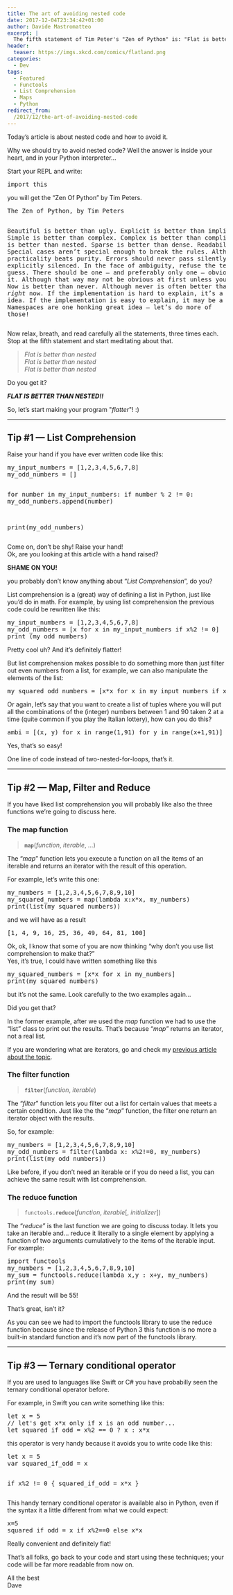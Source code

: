```yaml
---
title: The art of avoiding nested code
date: 2017-12-04T23:34:42+01:00
author: Davide Mastromatteo
excerpt: |
  The fifth statement of Tim Peter's "Zen of Python" is: "Flat is better than nested". So, let's explore some tips to make our code flatter and avoid nested code in Python! :)
header:
  teaser: https://imgs.xkcd.com/comics/flatland.png
categories:
  - Dev
tags:
  - Featured
  - Functools
  - List Comprehension
  - Maps
  - Python
redirect_from:
  /2017/12/the-art-of-avoiding-nested-code
---
```

<!-- wp:paragraph -->
<p>Today’s article is about nested code and how to avoid it.</p>
<!-- /wp:paragraph -->

<!-- wp:paragraph -->
<p>Why we should try to avoid nested code? Well the answer is inside your heart, and in your Python interpreter…</p>
<!-- /wp:paragraph -->

<!-- wp:paragraph -->
<p>Start your REPL and write:</p>
<!-- /wp:paragraph -->

<!-- wp:codemirror-blocks/code-block -->
<div class="wp-block-codemirror-blocks-code-block code-block"><pre class="CodeMirror cm-s-material" data-setting="{&quot;mode&quot;:&quot;htmlmixed&quot;,&quot;mime&quot;:&quot;text/html&quot;,&quot;theme&quot;:&quot;material&quot;,&quot;lineNumbers&quot;:false,&quot;lineWrapping&quot;:false,&quot;readOnly&quot;:true}">import this</pre></div>
<!-- /wp:codemirror-blocks/code-block -->

<!-- wp:paragraph -->
<p>you will get the “Zen Of Python” by Tim Peters.</p>
<!-- /wp:paragraph -->

<!-- wp:codemirror-blocks/code-block -->
<div class="wp-block-codemirror-blocks-code-block code-block"><pre class="CodeMirror cm-s-material" data-setting="{&quot;mode&quot;:&quot;htmlmixed&quot;,&quot;mime&quot;:&quot;text/html&quot;,&quot;theme&quot;:&quot;material&quot;,&quot;lineNumbers&quot;:false,&quot;lineWrapping&quot;:false,&quot;readOnly&quot;:true}">The Zen of Python, by Tim Peters

Beautiful is better than ugly.
Explicit is better than implicit.
Simple is better than complex.
Complex is better than complicated.
Flat is better than nested.
Sparse is better than dense.
Readability counts.
Special cases aren’t special enough to break the rules.
Although practicality beats purity.
Errors should never pass silently.
Unless explicitly silenced.
In the face of ambiguity, refuse the temptation to guess.
There should be one — and preferably only one — obvious way to do it.
Although that way may not be obvious at first unless you’re Dutch.
Now is better than never.
Although never is often better than *right* now.
If the implementation is hard to explain, it’s a bad idea.
If the implementation is easy to explain, it may be a good idea.
Namespaces are one honking great idea — let’s do more of those!</pre></div>
<!-- /wp:codemirror-blocks/code-block -->

<!-- wp:paragraph -->
<p>Now relax, breath, and read carefully all the statements, three times each.<br>Stop at the fifth statement and start meditating about that.</p>
<!-- /wp:paragraph -->

<!-- wp:quote -->
<blockquote class="wp-block-quote"><p><em>Flat is better than nested<br>Flat is better than nested<br>Flat is better than nested</em></p></blockquote>
<!-- /wp:quote -->

<!-- wp:paragraph -->
<p>Do you get it?</p>
<!-- /wp:paragraph -->

<!-- wp:paragraph -->
<p><strong><em>FLAT IS BETTER THAN NESTED!!</em></strong></p>
<!-- /wp:paragraph -->

<!-- wp:paragraph -->
<p>So, let’s start making your program "<em>flatter</em>"! :)</p>
<!-- /wp:paragraph -->

<!-- wp:separator -->
<hr class="wp-block-separator"/>
<!-- /wp:separator -->

<!-- wp:heading -->
<h2>Tip #1 — List Comprehension</h2>
<!-- /wp:heading -->

<!-- wp:paragraph -->
<p>Raise your hand if you have ever written code like this:</p>
<!-- /wp:paragraph -->

<!-- wp:codemirror-blocks/code-block {"mode":"python","mime":"text/x-python"} -->
<div class="wp-block-codemirror-blocks-code-block code-block"><pre class="CodeMirror cm-s-material" data-setting="{&quot;mode&quot;:&quot;python&quot;,&quot;mime&quot;:&quot;text/x-python&quot;,&quot;theme&quot;:&quot;material&quot;,&quot;lineNumbers&quot;:false,&quot;lineWrapping&quot;:false,&quot;readOnly&quot;:true}">my_input_numbers = [1,2,3,4,5,6,7,8]
my_odd_numbers = []

for number in my_input_numbers:
    if number % 2 != 0:
        my_odd_numbers.append(number)

print(my_odd_numbers)</pre></div>
<!-- /wp:codemirror-blocks/code-block -->

<!-- wp:paragraph -->
<p>Come on, don’t be shy! Raise your hand!<br>Ok, are you looking at this article with a hand raised?</p>
<!-- /wp:paragraph -->

<!-- wp:paragraph -->
<p><strong>SHAME ON YOU!</strong></p>
<!-- /wp:paragraph -->

<!-- wp:paragraph -->
<p>you probably don’t know anything about “<em>List Comprehension</em>”, do you?</p>
<!-- /wp:paragraph -->

<!-- wp:paragraph -->
<p>List comprehension is a (great) way of defining a list in Python, just like you’d do in math. For example, by using list comprehension the previous code could be rewritten like this:</p>
<!-- /wp:paragraph -->

<!-- wp:codemirror-blocks/code-block {"mode":"python","mime":"text/x-python"} -->
<div class="wp-block-codemirror-blocks-code-block code-block"><pre class="CodeMirror cm-s-material" data-setting="{&quot;mode&quot;:&quot;python&quot;,&quot;mime&quot;:&quot;text/x-python&quot;,&quot;theme&quot;:&quot;material&quot;,&quot;lineNumbers&quot;:false,&quot;lineWrapping&quot;:false,&quot;readOnly&quot;:true}">my_input_numbers = [1,2,3,4,5,6,7,8]
my_odd_numbers = [x for x in my_input_numbers if x%2 != 0]
print (my_odd_numbers)</pre></div>
<!-- /wp:codemirror-blocks/code-block -->

<!-- wp:paragraph -->
<p>Pretty cool uh? And it’s definitely flatter!</p>
<!-- /wp:paragraph -->

<!-- wp:paragraph -->
<p>But list comprehension makes possible to do something more than just filter out even numbers from a list, for example, we can also manipulate the elements of the list:</p>
<!-- /wp:paragraph -->

<!-- wp:codemirror-blocks/code-block {"mode":"python","mime":"text/x-python"} -->
<div class="wp-block-codemirror-blocks-code-block code-block"><pre class="CodeMirror cm-s-material" data-setting="{&quot;mode&quot;:&quot;python&quot;,&quot;mime&quot;:&quot;text/x-python&quot;,&quot;theme&quot;:&quot;material&quot;,&quot;lineNumbers&quot;:false,&quot;lineWrapping&quot;:false,&quot;readOnly&quot;:true}">my_squared_odd_numbers = [x*x for x in my_input_numbers if x%2 != 0]</pre></div>
<!-- /wp:codemirror-blocks/code-block -->

<!-- wp:paragraph -->
<p>Or again, let’s say that you want to create a list of tuples where you will put<br>all the combinations of the (integer) numbers between 1 and 90 taken 2 at a time (quite common if you play the Italian lottery), how can you do this?</p>
<!-- /wp:paragraph -->

<!-- wp:codemirror-blocks/code-block {"mode":"python","mime":"text/x-python"} -->
<div class="wp-block-codemirror-blocks-code-block code-block"><pre class="CodeMirror cm-s-material" data-setting="{&quot;mode&quot;:&quot;python&quot;,&quot;mime&quot;:&quot;text/x-python&quot;,&quot;theme&quot;:&quot;material&quot;,&quot;lineNumbers&quot;:false,&quot;lineWrapping&quot;:false,&quot;readOnly&quot;:true}">ambi = [(x, y) for x in range(1,91) for y in range(x+1,91)]</pre></div>
<!-- /wp:codemirror-blocks/code-block -->

<!-- wp:paragraph -->
<p>Yes, that’s so easy!</p>
<!-- /wp:paragraph -->

<!-- wp:paragraph -->
<p>One line of code instead of two-nested-for-loops, that’s it.</p>
<!-- /wp:paragraph -->

<!-- wp:separator -->
<hr class="wp-block-separator"/>
<!-- /wp:separator -->

<!-- wp:heading -->
<h2>Tip #2 — Map, Filter and&nbsp;Reduce</h2>
<!-- /wp:heading -->

<!-- wp:paragraph -->
<p>If you have liked list comprehension you will probably like also the three functions we’re going to discuss here.</p>
<!-- /wp:paragraph -->

<!-- wp:heading {"level":3} -->
<h3><strong>The map&nbsp;function</strong></h3>
<!-- /wp:heading -->

<!-- wp:quote -->
<blockquote class="wp-block-quote"><p><code><strong>map</strong></code>(<em>function</em>, <em>iterable</em>, <em>...</em>)</p></blockquote>
<!-- /wp:quote -->

<!-- wp:paragraph -->
<p>The “<em>map</em>” function lets you execute a function on all the items of an iterable and returns an iterator with the result of this operation.</p>
<!-- /wp:paragraph -->

<!-- wp:paragraph -->
<p>For example, let’s write this one:</p>
<!-- /wp:paragraph -->

<!-- wp:codemirror-blocks/code-block {"mode":"python","mime":"text/x-python"} -->
<div class="wp-block-codemirror-blocks-code-block code-block"><pre class="CodeMirror cm-s-material" data-setting="{&quot;mode&quot;:&quot;python&quot;,&quot;mime&quot;:&quot;text/x-python&quot;,&quot;theme&quot;:&quot;material&quot;,&quot;lineNumbers&quot;:false,&quot;lineWrapping&quot;:false,&quot;readOnly&quot;:true}">my_numbers = [1,2,3,4,5,6,7,8,9,10]
my_squared_numbers = map(lambda x:x*x, my_numbers)
print(list(my_squared_numbers))</pre></div>
<!-- /wp:codemirror-blocks/code-block -->

<!-- wp:paragraph -->
<p>and we will have as a result</p>
<!-- /wp:paragraph -->

<!-- wp:codemirror-blocks/code-block -->
<div class="wp-block-codemirror-blocks-code-block code-block"><pre class="CodeMirror cm-s-material" data-setting="{&quot;mode&quot;:&quot;htmlmixed&quot;,&quot;mime&quot;:&quot;text/html&quot;,&quot;theme&quot;:&quot;material&quot;,&quot;lineNumbers&quot;:false,&quot;lineWrapping&quot;:false,&quot;readOnly&quot;:true}">[1, 4, 9, 16, 25, 36, 49, 64, 81, 100]</pre></div>
<!-- /wp:codemirror-blocks/code-block -->

<!-- wp:paragraph -->
<p>Ok, ok, I know that some of you are now thinking “why don’t you use list comprehension to make that?”<br>Yes, it’s true, I could have written something like this</p>
<!-- /wp:paragraph -->

<!-- wp:codemirror-blocks/code-block {"mode":"python","mime":"text/x-python"} -->
<div class="wp-block-codemirror-blocks-code-block code-block"><pre class="CodeMirror cm-s-material" data-setting="{&quot;mode&quot;:&quot;python&quot;,&quot;mime&quot;:&quot;text/x-python&quot;,&quot;theme&quot;:&quot;material&quot;,&quot;lineNumbers&quot;:false,&quot;lineWrapping&quot;:false,&quot;readOnly&quot;:true}">my_squared_numbers = [x*x for x in my_numbers]
print(my_squared_numbers)</pre></div>
<!-- /wp:codemirror-blocks/code-block -->

<!-- wp:paragraph -->
<p>but it’s not the same. Look carefully to the two examples again…</p>
<!-- /wp:paragraph -->

<!-- wp:paragraph -->
<p>Did you get that?</p>
<!-- /wp:paragraph -->

<!-- wp:paragraph -->
<p>In the former example, after we used the <em>map </em>function we had to use the “list” class to print out the results. That’s because “<em>map”</em> returns an iterator, not a real list.</p>
<!-- /wp:paragraph -->

<!-- wp:paragraph -->
<p>If you are wondering what are iterators, go and check my <a href="https://medium.com/the-python-corner/iterators-and-generators-in-python-2c3929a144b" target="_blank" rel="noopener noreferrer">previous article about the topic</a>.</p>
<!-- /wp:paragraph -->

<!-- wp:heading {"level":3} -->
<h3>The filter&nbsp;function</h3>
<!-- /wp:heading -->

<!-- wp:quote -->
<blockquote class="wp-block-quote"><p><code><strong>filter</strong></code>(<em>function</em>, <em>iterable</em>)</p></blockquote>
<!-- /wp:quote -->

<!-- wp:paragraph -->
<p>The “<em>filter</em>” function lets you filter out a list for certain values that meets a certain condition. Just like the the “<em>map</em>” function, the filter one return an iterator object with the results.</p>
<!-- /wp:paragraph -->

<!-- wp:paragraph -->
<p>So, for example:</p>
<!-- /wp:paragraph -->

<!-- wp:codemirror-blocks/code-block {"mode":"python","mime":"text/x-python"} -->
<div class="wp-block-codemirror-blocks-code-block code-block"><pre class="CodeMirror cm-s-material" data-setting="{&quot;mode&quot;:&quot;python&quot;,&quot;mime&quot;:&quot;text/x-python&quot;,&quot;theme&quot;:&quot;material&quot;,&quot;lineNumbers&quot;:false,&quot;lineWrapping&quot;:false,&quot;readOnly&quot;:true}">my_numbers = [1,2,3,4,5,6,7,8,9,10]
my_odd_numbers = filter(lambda x: x%2!=0, my_numbers)
print(list(my_odd_numbers))</pre></div>
<!-- /wp:codemirror-blocks/code-block -->

<!-- wp:paragraph -->
<p>Like before, if you don’t need an iterable or if you do need a list, you can achieve the same result with list comprehension.</p>
<!-- /wp:paragraph -->

<!-- wp:heading {"level":3} -->
<h3>The reduce&nbsp;function</h3>
<!-- /wp:heading -->

<!-- wp:quote -->
<blockquote class="wp-block-quote"><p><code>functools.<strong>reduce</strong></code>(<em>function</em>, <em>iterable</em>[, <em>initializer</em>])</p></blockquote>
<!-- /wp:quote -->

<!-- wp:paragraph -->
<p>The “<em>reduce</em>” is the last function we are going to discuss today. It lets you take an iterable and… reduce it literally to a single element by applying a function of two arguments cumulatively to the items of the iterable input. For example:</p>
<!-- /wp:paragraph -->

<!-- wp:codemirror-blocks/code-block {"mode":"python","mime":"text/x-python"} -->
<div class="wp-block-codemirror-blocks-code-block code-block"><pre class="CodeMirror cm-s-material" data-setting="{&quot;mode&quot;:&quot;python&quot;,&quot;mime&quot;:&quot;text/x-python&quot;,&quot;theme&quot;:&quot;material&quot;,&quot;lineNumbers&quot;:false,&quot;lineWrapping&quot;:false,&quot;readOnly&quot;:true}">import functools
my_numbers = [1,2,3,4,5,6,7,8,9,10]
my_sum = functools.reduce(lambda x,y : x+y, my_numbers)
print(my_sum)</pre></div>
<!-- /wp:codemirror-blocks/code-block -->

<!-- wp:paragraph -->
<p>And the result will be 55!</p>
<!-- /wp:paragraph -->

<!-- wp:paragraph -->
<p>That’s great, isn’t it?</p>
<!-- /wp:paragraph -->

<!-- wp:paragraph -->
<p>As you can see we had to import the functools library to use the reduce function because since the release of Python 3 this function is no more a built-in standard function and it’s now part of the functools library.</p>
<!-- /wp:paragraph -->

<!-- wp:separator -->
<hr class="wp-block-separator"/>
<!-- /wp:separator -->

<!-- wp:heading -->
<h2>Tip #3 — Ternary conditional operator</h2>
<!-- /wp:heading -->

<!-- wp:paragraph -->
<p>If you are used to languages like Swift or C# you have probabilly seen the ternary conditional operator before.</p>
<!-- /wp:paragraph -->

<!-- wp:paragraph -->
<p>For example, in Swift you can write something like this:</p>
<!-- /wp:paragraph -->

<!-- wp:codemirror-blocks/code-block {"mode":"swift","mime":"text/x-swift"} -->
<div class="wp-block-codemirror-blocks-code-block code-block"><pre class="CodeMirror cm-s-material" data-setting="{&quot;mode&quot;:&quot;swift&quot;,&quot;mime&quot;:&quot;text/x-swift&quot;,&quot;theme&quot;:&quot;material&quot;,&quot;lineNumbers&quot;:false,&quot;lineWrapping&quot;:false,&quot;readOnly&quot;:true}">let x = 5
// let's get x*x only if x is an odd number...
let squared_if_odd = x%2 == 0 ? x : x*x</pre></div>
<!-- /wp:codemirror-blocks/code-block -->

<!-- wp:paragraph -->
<p>this operator is very handy because it avoids you to write code like this:</p>
<!-- /wp:paragraph -->

<!-- wp:codemirror-blocks/code-block {"mime":"text/x-swift"} -->
<div class="wp-block-codemirror-blocks-code-block code-block"><pre class="CodeMirror cm-s-material" data-setting="{&quot;mode&quot;:&quot;htmlmixed&quot;,&quot;mime&quot;:&quot;text/x-swift&quot;,&quot;theme&quot;:&quot;material&quot;,&quot;lineNumbers&quot;:false,&quot;lineWrapping&quot;:false,&quot;readOnly&quot;:true}">let x = 5
var squared_if_odd = x

if x%2 != 0 {
    squared_if_odd = x*x
}</pre></div>
<!-- /wp:codemirror-blocks/code-block -->

<!-- wp:paragraph -->
<p>This handy ternary conditional operator is available also in Python, even if the syntax it a little different from what we could expect:</p>
<!-- /wp:paragraph -->

<!-- wp:codemirror-blocks/code-block {"mode":"python","mime":"text/x-python"} -->
<div class="wp-block-codemirror-blocks-code-block code-block"><pre class="CodeMirror cm-s-material" data-setting="{&quot;mode&quot;:&quot;python&quot;,&quot;mime&quot;:&quot;text/x-python&quot;,&quot;theme&quot;:&quot;material&quot;,&quot;lineNumbers&quot;:false,&quot;lineWrapping&quot;:false,&quot;readOnly&quot;:true}">x=5
squared_if_odd = x if x%2==0 else x*x</pre></div>
<!-- /wp:codemirror-blocks/code-block -->

<!-- wp:paragraph -->
<p>Really convenient and definitely flat!</p>
<!-- /wp:paragraph -->

<!-- wp:paragraph -->
<p>That’s all folks, go back to your code and start using these techniques; your code will be far more readable from now on.</p>
<!-- /wp:paragraph -->

<!-- wp:paragraph -->
<p>All the best<br>Dave</p>
<!-- /wp:paragraph -->